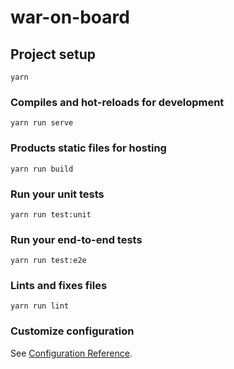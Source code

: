 # war-on-board

## Project setup

```
yarn
```

### Compiles and hot-reloads for development

```
yarn run serve
```

### Products static files for hosting

```
yarn run build
```

### Run your unit tests

```
yarn run test:unit
```

### Run your end-to-end tests

```
yarn run test:e2e
```

### Lints and fixes files

```
yarn run lint
```

### Customize configuration

See [Configuration Reference](https://cli.vuejs.org/config/).
